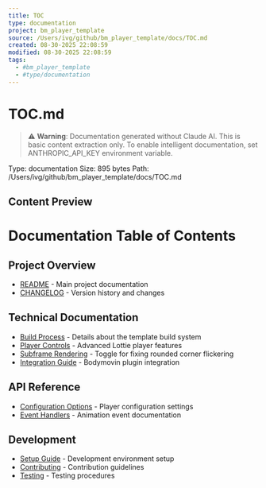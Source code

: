 ```yaml
---
title: TOC
type: documentation
project: bm_player_template
source: /Users/ivg/github/bm_player_template/docs/TOC.md
created: 08-30-2025 22:08:59
modified: 08-30-2025 22:08:59
tags:
  - #bm_player_template
  - #type/documentation
---
```


# TOC.md

> ⚠️ **Warning**: Documentation generated without Claude AI. This is basic content extraction only.
> To enable intelligent documentation, set ANTHROPIC_API_KEY environment variable.

Type: documentation
Size: 895 bytes
Path: /Users/ivg/github/bm_player_template/docs/TOC.md

## Content Preview

# Documentation Table of Contents

## Project Overview
- [README](../README.md) - Main project documentation
- [CHANGELOG](../CHANGELOG.md) - Version history and changes

## Technical Documentation
- [Build Process](build-process.md) - Details about the template build system
- [Player Controls](player-controls.md) - Advanced Lottie player features
- [Subframe Rendering](subframe-rendering.md) - Toggle for fixing rounded corner flickering
- [Integration Guide](integration-guide.md) - Bodymovin plugin integration

## API Reference
- [Configuration Options](api/configuration.md) - Player configuration settings
- [Event Handlers](api/events.md) - Animation event documentation

## Development
- [Setup Guide](development/setup.md) - Development environment setup
- [Contributing](development/contributing.md) - Contribution guidelines
- [Testing](development/testing.md) - Testing procedures